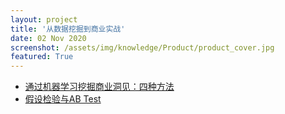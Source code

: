```yaml
---
layout: project
title: '从数据挖掘到商业实战'
date: 02 Nov 2020
screenshot: /assets/img/knowledge/Product/product_cover.jpg
featured: True
---
```


- [通过机器学习挖掘商业洞见：四种方法](/collection/DS_Product_notes/getting_insights/) 
- [假设检验与AB Test](/collection/DS_Product_notes/Hypothesis_test/) 
